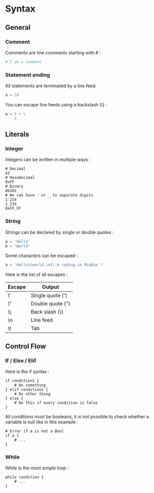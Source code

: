 # Syntax
## General
### Comment
Comments are line comments starting with # :
```py
# I am a comment
```

### Statement ending
All statements are terminated by a line feed.
```py
a = 10
```

You can escape line feeds using a backslash (\\) :
```py
a = 5 + \
    5
```

## Literals
### Integer
Integers can be written in multiple ways :
```
# Decimal
42
# Hexadecimal
0xFF
# Binary
0b101
# We can have ' or _ to separate digits
1'234
1_234
0xFF_FF
```

### String
Strings can be declared by single or double quotes :
```py
a = 'Hello'
b = "World"
```

Some characters can be escaped :
```py
a = 'Hello\tworld.\nI\'m coding in Riddim !'
```

Here is the list of all escapes :

| Escape | Output |
| ------ | ------ |
| \\' | Single quote (') |
| \\" | Double quote (") |
| \\\\ | Back slash (\\) |
| \\n | Line feed |
| \\t | Tab |

## Control Flow
### If / Else / Elif
Here is the if syntax :
```
if condition1 {
    # Do something
} elif condition2 {
    # Do other thing
} else {
    # Do this if every condition is false
}
```

All conditions must be booleans, it is not possible to check whether
a variable is null like in this example :
```
# Error if a is not a Bool
if a {
    # ...
}
```

### While
While is the most simple loop :
```
while condition {
    # ...
}
```
